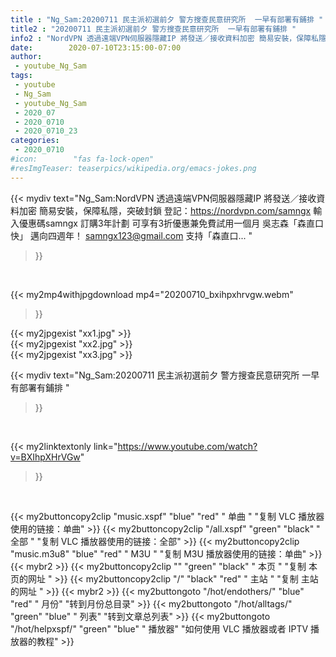 ```yaml
---
title : "Ng_Sam:20200711 民主派初選前夕 警方搜查民意研究所  一早有部署有鋪排 "
title2 : "20200711 民主派初選前夕 警方搜查民意研究所  一早有部署有鋪排 "
info2 : "NordVPN 透過遠端VPN伺服器隱藏IP 將發送／接收資料加密 簡易安裝，保障私隱，突破封鎖 登記：https://nordvpn.com/samngx 輸入優惠碼samngx 訂購3年計劃 可享有3折優惠兼免費試用一個月 吳志森「森直口快」 邁向四週年！ samngx123@gmail.com 支持「森直口... "
date:        2020-07-10T23:15:00-07:00
author:
 - youtube_Ng_Sam
tags:
 - youtube
 - Ng_Sam
 - youtube_Ng_Sam
 - 2020_07
 - 2020_0710
 - 2020_0710_23
categories:
 - 2020_0710
#icon:        "fas fa-lock-open"
#resImgTeaser: teaserpics/wikipedia.org/emacs-jokes.png
---
```


{{< mydiv text="Ng_Sam:NordVPN 透過遠端VPN伺服器隱藏IP 將發送／接收資料加密 簡易安裝，保障私隱，突破封鎖 登記：https://nordvpn.com/samngx 輸入優惠碼samngx 訂購3年計劃 可享有3折優惠兼免費試用一個月 吳志森「森直口快」 邁向四週年！ samngx123@gmail.com 支持「森直口... "
>}}
<br>


{{< my2mp4withjpgdownload mp4="20200710_bxihpxhrvgw.webm"
>}}

{{< my2jpgexist "xx1.jpg" >}}<br>
{{< my2jpgexist "xx2.jpg" >}}<br>
{{< my2jpgexist "xx3.jpg" >}}<br>



{{< mydiv text="Ng_Sam:20200711 民主派初選前夕 警方搜查民意研究所  一早有部署有鋪排 "
>}}
<br>

{{< my2linktextonly link="https://www.youtube.com/watch?v=BXIhpXHrVGw"
>}}


<br>

{{< my2buttoncopy2clip "music.xspf"        "blue"   "red"    " 单曲 "  "复制 VLC 播放器使用的链接：单曲" >}} {{< my2buttoncopy2clip "/all.xspf"         "green"  "black"  " 全部 "  "复制 VLC 播放器使用的链接：全部" >}} {{< my2buttoncopy2clip "music.m3u8"        "blue"   "red"    " M3U  "    "复制 M3U 播放器使用的链接：单曲" >}} {{< mybr2 >}} {{< my2buttoncopy2clip ""                  "green"  "black"  " 本页 "    "复制 本页的网址 " >}} {{< my2buttoncopy2clip "/"                 "black"  "red"    " 主站 "    "复制 主站的网址 " >}} {{< mybr2 >}} {{< my2buttongoto      "/hot/endothers/"   "blue"   "red"    " 月份"   "转到月份总目录" >}} {{< my2buttongoto      "/hot/alltags/"     "green"  "blue"   " 列表"   "转到文章总列表" >}} {{< my2buttongoto      "/hot/helpxspf/"    "green"  "blue"   " 播放器" "如何使用 VLC 播放器或者 IPTV 播放器的教程" >}} 
